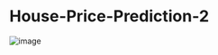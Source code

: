 # House-Price-Prediction-2
![image](https://github.com/user-attachments/assets/fd97773b-f635-4aba-a3b5-1958119a374f)
